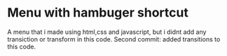 # Menu with hambuger shortcut
A menu that i made using html,css and javascript, but i didnt add any transiction or transform in this code. 
Second commit: added transitions to this code.
